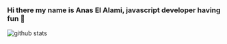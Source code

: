 ### Hi there my name is Anas El Alami, javascript developer having fun 👋

![github stats](https://github-readme-stats.vercel.app/api?username=khofaai&theme=nord&show_icons=true&hide_border=true)
<!--
**khofaai/khofaai** is a ✨ _special_ ✨ repository because its `README.md` (this file) appears on your GitHub profile.

Here are some ideas to get you started:

- 🔭 I’m currently working on ...
- 🌱 I’m currently learning ...
- 👯 I’m looking to collaborate on ...
- 🤔 I’m looking for help with ...
- 💬 Ask me about ...
- 📫 How to reach me: ...
- 😄 Pronouns: ...
- ⚡ Fun fact: ...
-->
